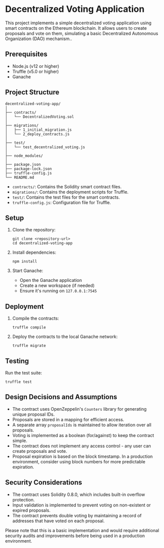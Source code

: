 # Decentralized Voting Application

This project implements a simple decentralized voting application using smart contracts on the Ethereum blockchain. It allows users to create proposals and vote on them, simulating a basic Decentralized Autonomous Organization (DAO) mechanism..

## Prerequisites

- Node.js (v12 or higher)
- Truffle (v5.0 or higher)
- Ganache

## Project Structure

```
decentralized-voting-app/
│
├── contracts/
│   └── DecentralizedVoting.sol
│
├── migrations/
│   ├── 1_initial_migration.js
│   └── 2_deploy_contracts.js
│
├── test/
│   └── test_decentralized_voting.js
│
├── node_modules/
│
├── package.json
├── package-lock.json
├── truffle-config.js
└── README.md
```

- `contracts/`: Contains the Solidity smart contract files.
- `migrations/`: Contains the deployment scripts for Truffle.
- `test/`: Contains the test files for the smart contracts.
- `truffle-config.js`: Configuration file for Truffle.

## Setup

1. Clone the repository:
   ```
   git clone <repository-url>
   cd decentralized-voting-app
   ```

2. Install dependencies:
   ```
   npm install
   ```

3. Start Ganache:
   - Open the Ganache application
   - Create a new workspace (if needed)
   - Ensure it's running on `127.0.0.1:7545`

## Deployment

1. Compile the contracts:
   ```
   truffle compile
   ```

2. Deploy the contracts to the local Ganache network:
   ```
   truffle migrate
   ```

## Testing

Run the test suite:
```
truffle test
```

## Design Decisions and Assumptions

- The contract uses OpenZeppelin's `Counters` library for generating unique proposal IDs.
- Proposals are stored in a mapping for efficient access.
- A separate array `proposalIds` is maintained to allow iteration over all proposals.
- Voting is implemented as a boolean (for/against) to keep the contract simple.
- The contract does not implement any access control - any user can create proposals and vote.
- Proposal expiration is based on the block timestamp. In a production environment, consider using block numbers for more predictable expiration.

## Security Considerations

- The contract uses Solidity 0.8.0, which includes built-in overflow protection.
- Input validation is implemented to prevent voting on non-existent or expired proposals.
- The contract prevents double voting by maintaining a record of addresses that have voted on each proposal.

Please note that this is a basic implementation and would require additional security audits and improvements before being used in a production environment.
